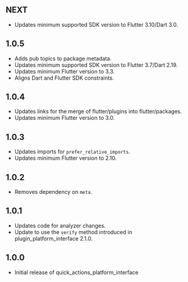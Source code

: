 ## NEXT

* Updates minimum supported SDK version to Flutter 3.10/Dart 3.0.

## 1.0.5

* Adds pub topics to package metadata.
* Updates minimum supported SDK version to Flutter 3.7/Dart 2.19.
* Updates minimum Flutter version to 3.3.
* Aligns Dart and Flutter SDK constraints.

## 1.0.4

* Updates links for the merge of flutter/plugins into flutter/packages.
* Updates minimum Flutter version to 3.0.

## 1.0.3

* Updates imports for `prefer_relative_imports`.
* Updates minimum Flutter version to 2.10.

## 1.0.2

* Removes dependency on `meta`.

## 1.0.1

* Updates code for analyzer changes.
* Update to use the `verify` method introduced in plugin_platform_interface 2.1.0.

## 1.0.0

* Initial release of quick_actions_platform_interface

